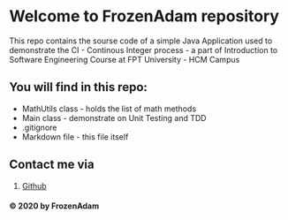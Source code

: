 # Welcome to FrozenAdam repository
This repo contains the sourse code of a simple Java Application used to demonstrate the CI - Continous Integer process - a part of Introduction to Software Engineering Course at FPT University - HCM Campus

## You will find in this repo:
* MathUtils class - holds the list of math methods
* Main class - demonstrate on Unit Testing and TDD
* .gitignore
* Markdown file - this file itself

## Contact me via
1. [Github](https://github.com/FrozenAdam)

#### © 2020 by FrozenAdam